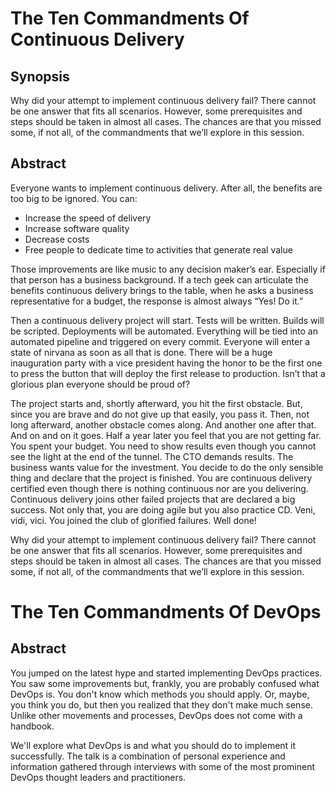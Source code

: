 # The Ten Commandments Of Continuous Delivery

## Synopsis

Why did your attempt to implement continuous delivery fail? There cannot be one answer that fits all scenarios. However, some prerequisites and steps should be taken in almost all cases. The chances are that you missed some, if not all, of the commandments that we’ll explore in this session.

## Abstract

Everyone wants to implement continuous delivery. After all, the benefits are too big to be ignored. You can:

* Increase the speed of delivery
* Increase software quality
* Decrease costs
* Free people to dedicate time to activities that generate real value

Those improvements are like music to any decision maker’s ear. Especially if that person has a business background. If a tech geek can articulate the benefits continuous delivery brings to the table, when he asks a business representative for a budget, the response is almost always “Yes! Do it.”

Then a continuous delivery project will start. Tests will be written. Builds will be scripted. Deployments will be automated. Everything will be tied into an automated pipeline and triggered on every commit. Everyone will enter a state of nirvana as soon as all that is done. There will be a huge inauguration party with a vice president having the honor to be the first one to press the button that will deploy the first release to production. Isn’t that a glorious plan everyone should be proud of?

The project starts and, shortly afterward, you hit the first obstacle. But, since you are brave and do not give up that easily, you pass it. Then, not long afterward, another obstacle comes along. And another one after that. And on and on it goes. Half a year later you feel that you are not getting far. You spent your budget. You need to show results even though you cannot see the light at the end of the tunnel. The CTO demands results. The business wants value for the investment. You decide to do the only sensible thing and declare that the project is finished. You are continuous delivery certified even though there is nothing continuous nor are you delivering. Continuous delivery joins other failed projects that are declared a big success. Not only that, you are doing agile but you also practice CD. Veni, vidi, vici. You joined the club of glorified failures. Well done!

Why did your attempt to implement continuous delivery fail? There cannot be one answer that fits all scenarios. However, some prerequisites and steps should be taken in almost all cases. The chances are that you missed some, if not all, of the commandments that we’ll explore in this session.


# The Ten Commandments Of DevOps

## Abstract

You jumped on the latest hype and started implementing DevOps practices. You saw some improvements but, frankly, you are probably confused what DevOps is. You don't know which methods you should apply. Or, maybe, you think you do, but then you realized that they don't make much sense. Unlike other movements and processes, DevOps does not come with a handbook.

We'll explore what DevOps is and what you should do to implement it successfully. The talk is a combination of personal experience and information gathered through interviews with some of the most prominent DevOps thought leaders and practitioners.
